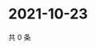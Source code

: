 # 2021-10-23

共 0 条

<!-- BEGIN WEIBO -->
<!-- 最后更新时间 Sat Oct 23 2021 08:50:16 GMT+0800 (China Standard Time) -->

<!-- END WEIBO -->
